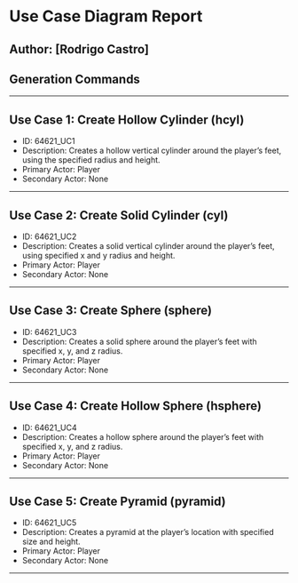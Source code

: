 # Use Case Diagram Report

## Author: [Rodrigo Castro]
## Generation Commands
---

## Use Case 1: Create Hollow Cylinder (hcyl)
- ID: 64621_UC1
- Description: Creates a hollow vertical cylinder around the player’s feet, using the specified radius and height.
- Primary Actor: Player
- Secondary Actor: None

---

## Use Case 2: Create Solid Cylinder (cyl)
- ID: 64621_UC2
- Description: Creates a solid vertical cylinder around the player’s feet, using specified x and y radius and height.
- Primary Actor: Player
- Secondary Actor: None

---

## Use Case 3: Create Sphere (sphere)
- ID: 64621_UC3
- Description: Creates a solid sphere around the player’s feet with specified x, y, and z radius.
- Primary Actor: Player
- Secondary Actor: None

---

## Use Case 4: Create Hollow Sphere (hsphere)
- ID: 64621_UC4
- Description: Creates a hollow sphere around the player’s feet with specified x, y, and z radius.
- Primary Actor: Player
- Secondary Actor: None

---

## Use Case 5: Create Pyramid (pyramid)
- ID: 64621_UC5
- Description: Creates a pyramid at the player’s location with specified size and height.
- Primary Actor: Player
- Secondary Actor: None

---

